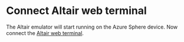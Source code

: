 # Connect Altair web terminal

The Altair emulator will start running on the Azure Sphere device. Now connect the [Altair web terminal](../../start/20-Web-Terminal.md).
